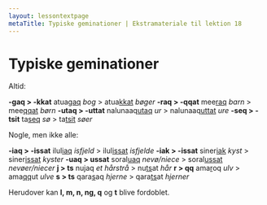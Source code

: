```yaml
---
layout: lessontextpage
metaTitle: Typiske geminationer | Ekstramateriale til lektion 18
---
```


# Typiske geminationer

Altid:

**-gaq > -kkat**
atua<u>gaq</u> *bog* > atua<u>kkat</u> *bøger*
**-raq > -qqat**
mee<u>raq</u> *barn* > mee<u>qqat</u> *børn*
**-utaq > -uttat**
nalunaaq<u>utaq</u> *ur* > nalunaaq<u>uttat</u> *ure*
**-seq > -tsit**
ta<u>seq</u> *sø* > ta<u>tsit</u> *søer*


Nogle, men ikke alle:

**-iaq > -issat**
ilul<u>iaq</u> *isfjeld* > ilul<u>issat</u> *isfjelde*
**-iak > -issat**
siner<u>iak</u> *kyst* > siner<u>issat</u> *kyster*
**-uaq > ussat**
soral<u>uaq</u> *nevø/niece* > soral<u>ussat</u> *nevøer/niecer*
**j > ts**
nu<u>j</u>aq *et hårstrå* > nu<u>ts</u>at *hår*
**r > qq**
ama<u>r</u>oq *ulv* > ama<u>qq</u>ut *ulve*
**s > ts**
qara<u>s</u>aq *hjerne* > qara<u>ts</u>at *hjerner*

Herudover kan **l, m, n, ng, q** og **t** blive fordoblet.
